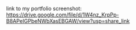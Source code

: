 link to my portfolio screenshot: 
https://drive.google.com/file/d/1W4nz_KrpPp-B8APeIGPbeNWbXasEBGAW/view?usp=share_link